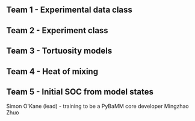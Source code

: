 ## Team 1 - Experimental data class

## Team 2 - Experiment class

## Team 3 - Tortuosity models

## Team 4 - Heat of mixing

## Team 5 - Initial SOC from model states
Simon O'Kane (lead) - training to be a PyBaMM core developer
Mingzhao Zhuo